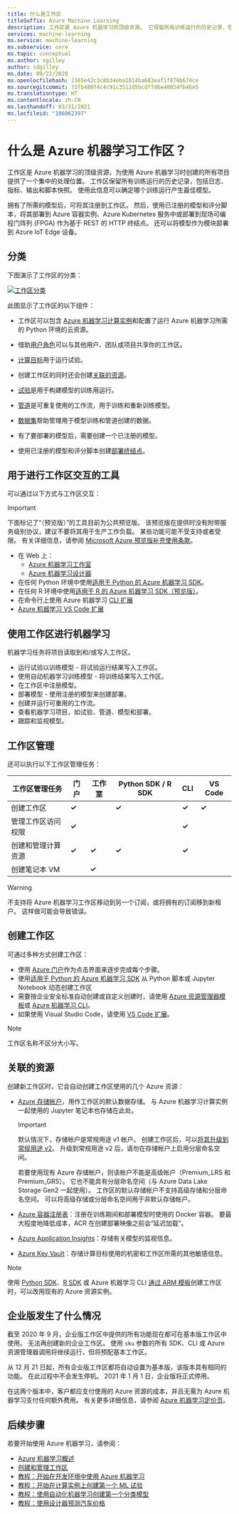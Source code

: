 ```yaml
---
title: 什么是工作区
titleSuffix: Azure Machine Learning
description: 工作区是 Azure 机器学习的顶级资源。 它保留所有训练运行的历史记录，包括日志、指标、输出和脚本快照。
services: machine-learning
ms.service: machine-learning
ms.subservice: core
ms.topic: conceptual
ms.author: sgilley
author: sdgilley
ms.date: 09/22/2020
ms.openlocfilehash: 2365e42c3c8b34eba1814ba683eaf1f878b674ce
ms.sourcegitcommit: 73fb48074c4c91c3511d5bcdffd6e40854fb46e5
ms.translationtype: HT
ms.contentlocale: zh-CN
ms.lasthandoff: 03/31/2021
ms.locfileid: "106062397"
---
```

# <a name="what-is-an-azure-machine-learning-workspace"></a>什么是 Azure 机器学习工作区？

工作区是 Azure 机器学习的顶级资源，为使用 Azure 机器学习时创建的所有项目提供了一个集中的处理位置。  工作区保留所有训练运行的历史记录，包括日志、指标、输出和脚本快照。 使用此信息可以确定哪个训练运行产生最佳模型。  

拥有了所需的模型后，可将其注册到工作区。 然后，使用已注册的模型和评分脚本，将其部署到 Azure 容器实例、Azure Kubernetes 服务中或部署到现场可编程门阵列 (FPGA) 作为基于 REST 的 HTTP 终结点。 还可以将模型作为模块部署到 Azure IoT Edge 设备。

## <a name="taxonomy"></a>分类 

下图演示了工作区的分类：

[![工作区分类](./media/concept-workspace/azure-machine-learning-taxonomy.png)](./media/concept-workspace/azure-machine-learning-taxonomy.png#lightbox)

此图显示了工作区的以下组件：

+ 工作区可以包含 [Azure 机器学习计算实例](concept-compute-instance.md)和配置了运行 Azure 机器学习所需的 Python 环境的云资源。

+ 借助[用户角色](how-to-assign-roles.md)可以与其他用户、团队或项目共享你的工作区。
+ [计算目标](concept-azure-machine-learning-architecture.md#compute-targets)用于运行试验。
+ 创建工作区的同时还会创建[关联的资源](#resources)。
+ [试验](concept-azure-machine-learning-architecture.md#experiments)是用于构建模型的训练用运行。  
+ [管道](concept-azure-machine-learning-architecture.md#ml-pipelines)是可重复使用的工作流，用于训练和重新训练模型。
+ [数据集](concept-azure-machine-learning-architecture.md#datasets-and-datastores)帮助管理用于模型训练和管道创建的数据。
+ 有了要部署的模型后，需要创建一个已注册的模型。
+ 使用已注册的模型和评分脚本创建[部署终结点](concept-azure-machine-learning-architecture.md#endpoints)。

## <a name="tools-for-workspace-interaction"></a>用于进行工作区交互的工具

可以通过以下方式与工作区交互：

> [!IMPORTANT]
> 下面标记了“（预览版）”的工具目前为公共预览版。
> 该预览版在提供时没有附带服务级别协议，建议不要将其用于生产工作负载。 某些功能可能不受支持或者受限。 有关详细信息，请参阅 [Microsoft Azure 预览版补充使用条款](https://azure.microsoft.com/support/legal/preview-supplemental-terms/)。

+ 在 Web 上：
    + [Azure 机器学习工作室](https://ml.azure.com) 
    + [Azure 机器学习设计器](concept-designer.md) 
+ 在任何 Python 环境中使用[适用于 Python 的 Azure 机器学习 SDK](/python/api/overview/azure/ml/intro)。
+ 在任何 R 环境中使用[适用于 R 的 Azure 机器学习 SDK（预览版）](https://azure.github.io/azureml-sdk-for-r/reference/index.html)。
+ 在命令行上使用 Azure 机器学习 [CLI 扩展](./reference-azure-machine-learning-cli.md)
+ [Azure 机器学习 VS Code 扩展](how-to-manage-resources-vscode.md#workspaces)


## <a name="machine-learning-with-a-workspace"></a>使用工作区进行机器学习

机器学习任务将项目读取到和/或写入工作区。

+ 运行试验以训练模型 - 将试验运行结果写入工作区。
+ 使用自动机器学习训练模型 - 将训练结果写入工作区。
+ 在工作区中注册模型。
+ 部署模型 - 使用注册的模型来创建部署。
+ 创建并运行可重用的工作流。
+ 查看机器学习项目，如试验、管道、模型和部署。
+ 跟踪和监视模型。

## <a name="workspace-management"></a>工作区管理

还可以执行以下工作区管理任务：

| 工作区管理任务   | 门户              | 工作室 | Python SDK / R SDK       | CLI        | VS Code
|---------------------------|---------|---------|------------|------------|------------|
| 创建工作区        | **&check;**     | | **&check;** | **&check;** | **&check;** |
| 管理工作区访问权限    | **&check;**   || |  **&check;**    ||
| 创建和管理计算资源    | **&check;**   | **&check;** | **&check;** |  **&check;**   ||
| 创建笔记本 VM |   | **&check;** | |     ||

> [!WARNING]
> 不支持将 Azure 机器学习工作区移动到另一个订阅，或将拥有的订阅移到新租户。 这样做可能会导致错误。

## <a name="create-a-workspace"></a><a name='create-workspace'></a> 创建工作区

可通过多种方式创建工作区：  

* 使用 [Azure 门户](how-to-manage-workspace.md?tabs=azure-portal#create-a-workspace)作为点击界面来逐步完成每个步骤。
* 使用[适用于 Python 的 Azure 机器学习 SDK](how-to-manage-workspace.md?tabs=python#create-a-workspace) 从 Python 脚本或 Jupyter Notebook 动态创建工作区
* 需要按企业安全标准自动创建或自定义创建时，请使用 [Azure 资源管理器模板](how-to-create-workspace-template.md)或 [Azure 机器学习 CLI](reference-azure-machine-learning-cli.md)。
* 如果使用 Visual Studio Code，请使用 [VS Code 扩展](how-to-manage-resources-vscode.md#create-a-workspace)。

> [!NOTE]
> 工作区名称不区分大小写。

## <a name="associated-resources"></a><a name="resources"></a> 关联的资源

创建新工作区时，它会自动创建工作区使用的几个 Azure 资源：

+ [Azure 存储帐户](https://azure.microsoft.com/services/storage/)，用作工作区的默认数据存储。  与 Azure 机器学习计算实例一起使用的 Jupyter 笔记本也存储在此处。 
  
  > [!IMPORTANT]
  > 默认情况下，存储帐户是常规用途 v1 帐户。 创建工作区后，可以[将其升级到常规用途 v2](../storage/common/storage-account-upgrade.md)。 升级到常规用途 v2 后，请勿在存储帐户上启用分层命名空间。

  若要使用现有 Azure 存储帐户，则该帐户不能是高级帐户（Premium_LRS 和 Premium_GRS）。 它也不能具有分层命名空间（与 Azure Data Lake Storage Gen2 一起使用）。 工作区的默认存储帐户不支持高级存储和分层命名空间。 可以将高级存储或分层命名空间用于非默认存储帐户。
  
+ [Azure 容器注册表](https://azure.microsoft.com/services/container-registry/)：注册在训练期间和部署模型时使用的 Docker 容器。 要最大程度地降低成本，ACR 在创建部署映像之前会“延迟加载”。

+ [Azure Application Insights](https://azure.microsoft.com/services/application-insights/)：存储有关模型的监视信息。

+ [Azure Key Vault](https://azure.microsoft.com/services/key-vault/)：存储计算目标使用的机密和工作区所需的其他敏感信息。

> [!NOTE]
> 使用 [Python SDK](how-to-manage-workspace.md?tabs=python#create-a-workspace)、[R SDK](https://azure.github.io/azureml-sdk-for-r/reference/create_workspace.html) 或 Azure 机器学习 CLI [通过 ARM 模板](how-to-create-workspace-template.md)创建工作区时，可以改用现有的 Azure 资源实例。

<a name="wheres-enterprise"></a>

## <a name="what-happened-to-enterprise-edition"></a>企业版发生了什么情况

截至 2020 年 9 月，企业版工作区中提供的所有功能现在都可在基本版工作区中使用。 无法再创建新的企业工作区。  使用 `sku` 参数的所有 SDK、CLI 或 Azure 资源管理器调用将继续运行，但将预配基本工作区。

从 12 月 21 日起，所有企业版工作区都将自动设置为基本版，该版本具有相同的功能。 在此过程中不会发生停机。 2021 年 1 月 1 日，企业版将正式停用。 

在这两个版本中，客户都应支付使用的 Azure 资源的成本，并且无需为 Azure 机器学习支付任何额外费用。 有关更多详细信息，请参阅 [Azure 机器学习定价页](https://azure.microsoft.com/pricing/details/machine-learning/)。

## <a name="next-steps"></a>后续步骤

若要开始使用 Azure 机器学习，请参阅：

+ [Azure 机器学习概述](overview-what-is-azure-ml.md)
+ [创建和管理工作区](how-to-manage-workspace.md)
+ [教程：开始在开发环境中使用 Azure 机器学习](tutorial-1st-experiment-sdk-setup-local.md)
+ [教程：开始在计算实例上创建第一个 ML 试验](tutorial-1st-experiment-sdk-setup.md)
+ [教程：使用自动化机器学习创建第一个分类模型](tutorial-first-experiment-automated-ml.md) 
+ [教程：使用设计器预测汽车价格](tutorial-designer-automobile-price-train-score.md)
